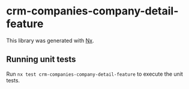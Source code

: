 # crm-companies-company-detail-feature

This library was generated with [Nx](https://nx.dev).

## Running unit tests

Run `nx test crm-companies-company-detail-feature` to execute the unit tests.
